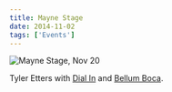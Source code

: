 ```yaml
---
title: Mayne Stage
date: 2014-11-02
tags: ['Events']
---
```


![Mayne Stage, Nov 20](/rm_ation/images/2014-11-20.jpg)

Tyler Etters with [Dial In](https://dialinsound.com/) and [Bellum Boca](https://www.facebook.com/bellumboca).
